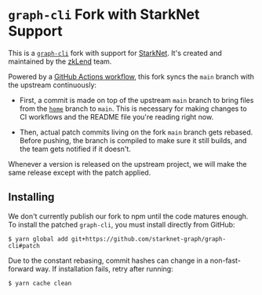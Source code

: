 # `graph-cli` Fork with StarkNet Support

This is a [`graph-cli`](https://github.com/graphprotocol/graph-cli) fork with support for
[StarkNet](https://starknet.io/). It's created and maintained by the [zkLend](https://zklend.com/)
team.

Powered by a
[GitHub Actions workflow](https://github.com/starknet-graph/graph-cli/actions/workflows/sync.yml),
this fork syncs the `main` branch with the upstream continuously:

- First, a commit is made on top of the upstream `main` branch to bring files from the
  [`home`](https://github.com/starknet-graph/graph-cli/tree/home) branch to `main`. This is
  necessary for making changes to CI workflows and the README file you're reading right now.

- Then, actual patch commits living on the fork `main` branch gets rebased. Before pushing, the
  branch is compiled to make sure it still builds, and the team gets notified if it doesn't.

Whenever a version is released on the upstream project, we will make the same release except with
the patch applied.

## Installing

We don't currently publish our fork to npm until the code matures enough. To install the patched
`graph-cli`, you must install directly from GitHub:

```console
$ yarn global add git+https://github.com/starknet-graph/graph-cli#patch
```

Due to the constant rebasing, commit hashes can change in a non-fast-forward way. If installation
fails, retry after running:

```console
$ yarn cache clean
```
